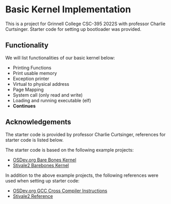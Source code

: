 # Basic Kernel Implementation
This is a project for Grinnell College CSC-395 2022S with professor Charlie Curtsinger. Starter code for setting up bootloader was provided.

## Functionality
We will list functionalities of our basic kernel below:
* Printing Functions
* Print usable memory
* Exception printer
* Virtual to physical address
* Page Mapping
* System call (only read and write)
* Loading and running executable (elf)
* **Continues**

## Acknowledgements
The starter code is provided by professor Charlie Curtsinger, references for starter code is listed below.

The starter code is based on the following example projects:
- [OSDev.org Bare Bones Kernel](https://wiki.osdev.org/Bare_bones)
- [Stivale2 Barebones Kernel](https://github.com/stivale/stivale2-barebones)

In addition to the above example projects, the following references were used when setting up starter code:
- [OSDev.org GCC Cross Compiler Instructions](https://wiki.osdev.org/GCC_Cross-Compiler)
- [Stivale2 Reference](https://github.com/stivale/stivale/blob/master/STIVALE2.md)